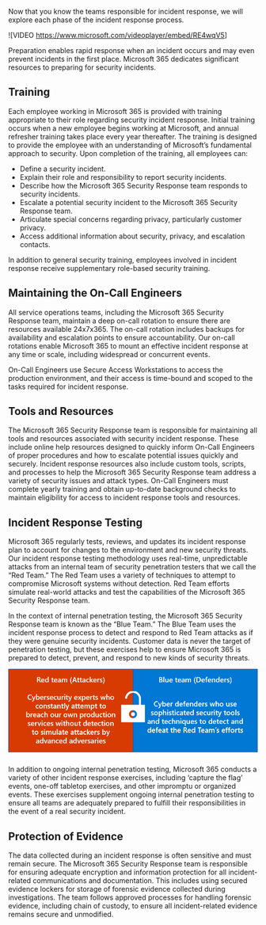 Now that you know the teams responsible for incident response, we will explore each phase of the incident response process.

![VIDEO <https://www.microsoft.com/videoplayer/embed/RE4wqV5>]

Preparation enables rapid response when an incident occurs and may even prevent incidents in the first place. Microsoft 365 dedicates significant resources to preparing for security incidents.

## Training ##

Each employee working in Microsoft 365 is provided with training appropriate to their role regarding security incident response. Initial training occurs when a new employee begins working at Microsoft, and annual refresher training takes place every year thereafter. The training is designed to provide the employee with an understanding of Microsoft’s fundamental approach to security. Upon completion of the training, all employees can:

- Define a security incident.
- Explain their role and responsibility to report security incidents.
- Describe how the Microsoft 365 Security Response team responds to security incidents.
- Escalate a potential security incident to the Microsoft 365 Security Response team.
- Articulate special concerns regarding privacy, particularly customer privacy.
- Access additional information about security, privacy, and escalation contacts.

In addition to general security training, employees involved in incident response receive supplementary role-based security training.

## Maintaining the On-Call Engineers ##

All service operations teams, including the Microsoft 365 Security Response team, maintain a deep on-call rotation to ensure there are resources available 24x7x365. The on-call rotation includes backups for availability and escalation points to ensure accountability. Our on-call rotations enable Microsoft 365 to mount an effective incident response at any time or scale, including widespread or concurrent events.

On-Call Engineers use Secure Access Workstations to access the production environment, and their access is time-bound and scoped to the tasks required for incident response.

## Tools and Resources ##

The Microsoft 365 Security Response team is responsible for maintaining all tools and resources associated with security incident response. These include online help resources designed to quickly inform On-Call Engineers of proper procedures and how to escalate potential issues quickly and securely. Incident response resources also include custom tools, scripts, and processes to help the Microsoft 365 Security Response team address a variety of security issues and attack types. On-Call Engineers must complete yearly training and obtain up-to-date background checks to maintain eligibility for access to incident response tools and resources.

## Incident Response Testing ##

Microsoft 365 regularly tests, reviews, and updates its incident response plan to account for changes to the environment and new security threats. Our incident response testing methodology uses real-time, unpredictable attacks from an internal team of security penetration testers that we call the “Red Team.” The Red Team uses a variety of techniques to attempt to compromise Microsoft systems without detection. Red Team efforts simulate real-world attacks and test the capabilities of the Microsoft 365 Security Response team.

In the context of internal penetration testing, the Microsoft 365 Security Response team is known as the “Blue Team.” The Blue Team uses the incident response process to detect and respond to Red Team attacks as if they were genuine security incidents. Customer data is never the target of penetration testing, but these exercises help to ensure Microsoft 365 is prepared to detect, prevent, and respond to new kinds of security threats.

![Two boxes with definition of Red Team and Blue Team. Red Team: Cyber-security experts who constantly attempt to breach our own production services without detection to simulate attackers by advanced adversaries. Blue Team: Cyber defenders who use sophisticated security tools and techniques to detect and defeat the Red Team's efforts.](../media/red-blue-teams-definitions.png)

In addition to ongoing internal penetration testing, Microsoft 365 conducts a variety of other incident response exercises, including ‘capture the flag’ events, one-off tabletop exercises, and other impromptu or organized events. These exercises supplement ongoing internal penetration testing to ensure all teams are adequately prepared to fulfill their responsibilities in the event of a real security incident.

## Protection of Evidence ##

The data collected during an incident response is often sensitive and must remain secure. The Microsoft 365 Security Response team is responsible for ensuring adequate encryption and information protection for all incident-related communications and documentation. This includes using secured evidence lockers for storage of forensic evidence collected during investigations. The team follows approved processes for handling forensic evidence, including chain of custody, to ensure all incident-related evidence remains secure and unmodified.
